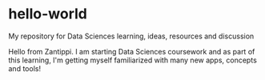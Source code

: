 # hello-world

My repository for Data Sciences learning, ideas, resources and discussion

Hello from Zantippi. I am starting Data Sciences coursework and as part of this learning, I'm getting myself familiarized with many new apps, concepts and tools!
